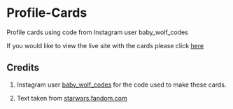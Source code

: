 # Profile-Cards
Profile cards using code from Instagram user baby_wolf_codes

If you would like to view the live site with the cards please click [here](https://andrewh1188.github.io/Profile-Cards/)

## Credits
1. Instagram user [baby_wolf_codes](https://www.instagram.com/baby_wolf_codes/) for the code used to make these cards.

2. Text taken from [starwars.fandom.com](https://starwars.fandom.com/wiki/Bo-Katan_Kryze)
